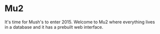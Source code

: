 # Mu2
It's time for Mush's to enter 2015.
Welcome to Mu2 where everything lives in a database and it has a prebuilt web interface.
